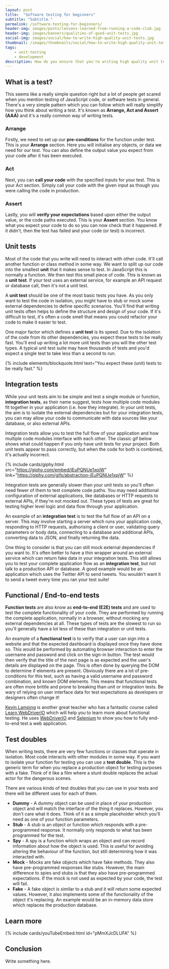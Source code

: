 ```yaml
---
layout: post
title:  "Software testing for beginners"
subtitle: "Subtitle."
permalink: /software-testing-for-beginners/
header-img: images/posts/lessons-learned-from-running-a-code-club.jpg
header-img: images/banners/qualities-of-good-unit-tests.jpg
social-img: images/social/how-to-write-high-quality-unit-tests.jpg
thumbnail: /images/thumbnails/social/how-to-write-high-quality-unit-tests-thumb.jpg
tags:
    - unit-testing
    - development
description: How do you ensure that you're writing high quality unit tests? Here you'll learn how to write good quality unit tests with some ideas that you can use in your everyday testing.
---
```


## What is a test?

This seems like a really simple question right but a lot of people get scared when you mention testing of JavaScript code, or software tests in general. There's a very simple pattern which you can follow which will really simplify how you think about writing a test. It's known as **Arrange, Act and Assert (AAA)** and it's a really common way of writing tests.

### Arrange

Firstly, we need to set up our **pre-conditions** for the function under test. This is your **Arrange** section. Here you will initialise any objects, or data we need for our test. You can also define the output value you expect from your code after it has been executed.

### Act

Next, you can **call your code** with the specified inputs for your test. This is your Act section. Simply call your code with the given input as though you were calling the code in production.

### Assert

Lastly, you will **verify your expectations** based upon either the output value, or the code paths executed. This is your **Assert** section. You know what you expect your code to do so you can now check that it happened. If it didn't, then the test has failed and your code (or test) is incorrect.

## Unit tests

Most of the code that you write will need to interact with other code. It'll call another function or class method in some way. We want to split up our code into the smallest **unit** that it makes sense to test. In JavaScript this is normally a function. We then test this small piece of code. This is known as a **unit test**. If your test uses an external service, for example an API request or database call, then it's not a unit test.

A **unit test** should be one of the most basic tests you have. As you only want to test the code in isolation, you might have to stub or mock some external dependencies to define specific scenarios. You'll find that writing unit tests often helps to define the structure and design of your code. If it's difficult to test, it's often a code smell that means you could refactor your code to make it easier to test.

One major factor which defines a **unit test** is its speed. Due to the isolation of the code from its other dependencies, you expect these tests to be really fast. You'll end up writing a lot more unit tests than you will the other test types. A typical unit test suite may have thousands of tests and you'd expect a single test to take less than a second to run.

{% include elements/blockquote.html text="You expect these (unit) tests to be really fast." %}

## Integration tests

While your unit tests aim to be simple and test a single module or function, **integration tests**, as their name suggest, tests how multiple code modules fit together in your application (i.e. how they integrate). In your unit tests, the aim is to isolate the external dependencies but for your integration tests, you can may allow your code to communicate with data sources like your database, or also external APIs.

Integration tests allow you to test the full flow of your application and how multiple code modules interface with each other. The classic gif below shows what could happen if you only have unit tests for your project. Both unit tests appear to pass correctly, but when the code for both is combined, it's actually incorrect.

{% include cards/giphy.html src="https://giphy.com/embed/jEuPQNUe1xpjW" link="https://giphy.com/gifs/abstraction-jEuPQNUe1xpjW" %}

Integration tests are generally slower than your unit tests so you'll often need fewer of them to test complete code paths. You may need additional configuration of external applications, like databases or HTTP requests to external APIs, if they're not mocked out. These types of tests are great for testing higher level logic and data flow through your application.

An example of an **integration test** is to test the full flow of an API on a server. This may involve starting a server which runs your application code, responding to HTTP requests, authorising a client or user, validating query parameters or body data, connecting to a database and additional APIs, converting data to JSON, and finally returning the data.

One thing to consider is that you can still mock external dependencies if you want to. It's often better to have a thin wrapper around an external service which can return fake data in your integration tests. This still allows you to test your complete application flow as an **integration test**, but not talk to a production API or database. A good example would be an application which uses the Twitter API to send tweets. You wouldn't want it to send a tweet every time you ran your test suite!

## Functional / End-to-end tests

**Function tests** are also know as **end-to-end (E2E) tests** and are used to test the complete functionality of your code. They are performed by running the complete application, normally in a browser, without mocking any external dependencies at all. These types of tests are the slowest to run so you'll generally have a lot less of these than integration or unit tests.

An example of a **functional test** is to verify that a user can sign into a website and that the expected dashboard is displayed once they have done so. This would be performed by automating browser interaction to enter the username and password and click on the sign-in button. The test would then verify that the title of the next page is as expected and the user's details are displayed on the page. This is often done by querying the DOM to determine if elements are present. Obviously there are a lot of pre-conditions for this test, such as having a valid username and password combination, and known DOM elements. This means that functional tests are often more brittle and prone to breaking than unit or integration tests. Be wary of relying on user interface data for test expectations as developers or designers often change it!

[Kevin Lamping](https://twitter.com/klamping) is another great teacher who has a fantastic course called [Learn WebDriverIO](https://learn.webdriver.io/?ref=fe9451) which will help you to learn more about functional testing. He uses [WebDriverIO](http://webdriver.io/) and [Selenium](http://www.seleniumhq.org/) to show you how to fully end-to-end test a web application.

## Test doubles

When writing tests, there are very few functions or classes that operate in isolation. Most code interacts with other modules in some way. If you want to isolate your function for testing you can use a **test double**. This is the generic term for when you replace a production object for testing purposes with a fake. Think of it like a film where a stunt double replaces the actual actor for the dangerous scenes.

There are various kinds of test doubles that you can use in your tests and there will be different uses for each of them.

* **Dummy** - A dummy object can be used in place of your production object and will match the interface of the thing it replaces. However, you don't care what it does. Think of it as a simple placeholder which you'll need as one of your function parameters.
* **Stub** - A stub is an object or function which responds with a pre-programmed response. It normally only responds to what has been programmed for the test.
* **Spy** - A spy is a function which wraps an object and can record information about how the object is used. This is useful for avoiding altering the behaviour of the function, but still determining how it was interacted with.
* **Mock** - Mocks are fake objects which have fake methods. They also have pre-programmed responses like stubs. However, the main difference to spies and stubs is that they also have pre-programmed expectations. If the mock is not used as expected by your code, the test will fail.
* **Fake** - A fake object is similar to a stub and it will return some expected values. However, it also implements some of the functionality of the object it's replacing. An example would be an in-memory data store which replaces the production database.

## Learn more

{% include cards/youTubeEmbed.html id="pMmXJcDLUFA" %}

## Conclusion

Write something here.